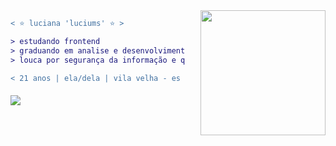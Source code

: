
<img align="right" height="200" style="margin-left: 25px" src="https://i.imgur.com/54Yxbol.gif"/>

```diff
< ⭐ luciana 'luciums' ⭐ >

> estudando frontend
> graduando em analise e desenvolvimento de sistemas;
> louca por segurança da informação e querendo estudar tudo ao mesmo tempo;

< ‍21 anos | ela/dela | vila velha - es

```

#### 


<a href="https://www.linkedin.com/in/lucianarrangel/"><img src="https://img.shields.io/badge/LinkedIn-0077B5?style=for-the-badge&logo=linkedin&logoColor=white"></img></a>

